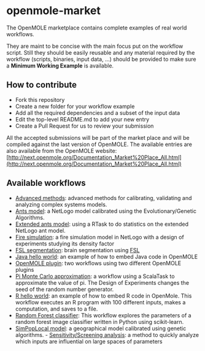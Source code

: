 # openmole-market

The OpenMOLE marketplace contains complete examples of real world workflows.

They are maint to be concise with the main focus put on the workflow script.
Still they should be easily reusable and any material required by the workflow (scripts, binaries, input data, ...) should be provided to make sure a **Minimum Working Example** is available.

## How to contribute ##

  - Fork this repository
  - Create a new folder for your workflow example
  - Add all the required dependencies and a subset of the input data
  - Edit the top-level README.md to add your new entry
  - Create a Pull Request for us to review your submission

All the accepted submissions will be part of the market place and will be compiled against the last version of OpenMOLE. The available entries are also available from the OpenMOLE website: [http://next.openmole.org/Documentation_Market%20Place_All.html](http://next.openmole.org/Documentation_Market%20Place_All.html)

## Available workflows ##

  - [Advanced methods](https://github.com/guillaumecherel/TutorialEAForModelling): advanced methods for calibrating, validating and analyzing complex systems models.
  - [Ants model](ants): a NetLogo model calibrated using the Evolutionary/Genetic Algorithms.
  - [Extended ants model](ants-extended): using a RTask to do statistics on the extended NetLogo ant model.
  - [Fire simulation](fire): a fire simulation model in NetLogo with a design of experiments studying its density factor
  - [FSL segmentation](fsl-fast): brain segmentation using [FSL](https://fsl.fmrib.ox.ac.uk/fsl/fslwiki)
  - [Java hello world](java-hello): an example of how to embed Java code in OpenMOLE
  - [OpenMOLE plugin](hello-plugin): two workflows using two different OpenMOLE plugins
  - [Pi Monte Carlo approximation](pi): a workflow using a ScalaTask to approximate the value of pi. The Design of Experiments changes the seed of the random number generator.
  - [R hello world](R-hello): an example of how to embed R code in OpenMole.  This workflow executes an R program with 100 different inputs, makes a computation, and saves to a file.
  - [Random Forest classifier](randomforest): This workflow explores the parameters of a random forest image classifier written in Python using scikit-learn.
  - [SimPopLocal model](simpoplocal): a geographical model calibrated using genetic algorithms.
  - [Sensitivity/Screening analysis](sensitivity): a method to quickly analyze which inputs are influential on large spaces of parameters
  